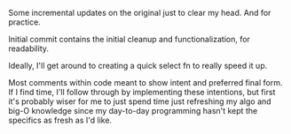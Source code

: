 Some incremental updates on the original just to clear my head. And for practice.

Initial commit contains the initial cleanup and functionalization, for readability.

Ideally, I'll get around to creating a quick select fn to really speed it up.

Most comments within code meant to show intent and preferred final form.
If I find time, I'll follow through by implementing these intentions, but first
it's probably wiser for me to just spend time just refreshing my algo and big-O
knowledge since my day-to-day programming hasn't kept the specifics as fresh
as I'd like.



